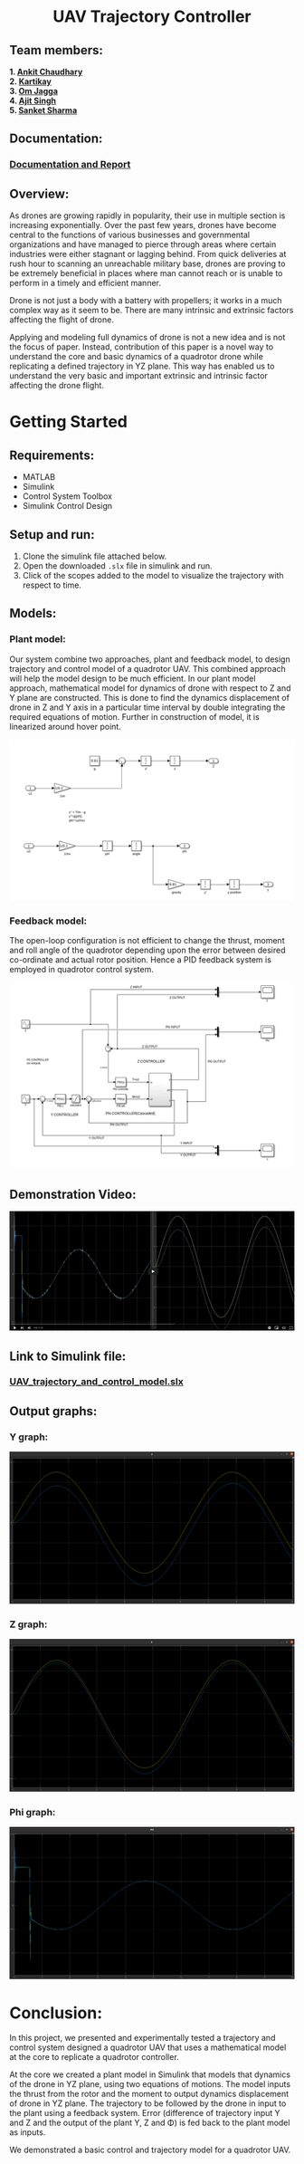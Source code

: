 # <p align="center"> UAV Trajectory Controller </p>

## Team members:
**1. [Ankit Chaudhary](https://github.com/chaudhary-ankit)**   
**2. [Kartikay](https://github.com/Chiranjeev-Kartik)**   
**3. [Om Jagga](https://github.com/Ommmmmm05)**   
**4. [Ajit Singh](https://github.com/ajitsohal)**   
**5. [Sanket Sharma](https://github.com/snktshrma)**

## Documentation:
### [Documentation and Report](https://github.com/Mechatronics-Engineering-CU/odd_2021_21mty-235_aom_lab_project_submission-team-2/blob/main/TEAM-2/Autopilot_Research_Report.pdf)

## Overview:
As drones are growing rapidly in popularity, their use in multiple section is increasing exponentially. Over the past few years, drones have become central to the functions of various businesses and governmental organizations and have managed to pierce through areas where certain industries were either stagnant or lagging behind. From quick deliveries at rush hour to scanning an unreachable military base, drones are proving to be extremely beneficial in places where man cannot reach or is unable to perform in a timely and efficient manner.

Drone is not just a body with a battery with propellers; it works in a much complex way as it seem to be. There are many intrinsic and extrinsic factors affecting the flight of drone.

Applying and modeling full dynamics of drone is not a new idea and is not the focus of paper. Instead, contribution of this paper is a novel way to understand the core and basic dynamics of a quadrotor drone while replicating a defined trajectory in YZ plane. This way has enabled us to understand the very basic and important extrinsic and intrinsic factor affecting the drone flight.

# Getting Started

## Requirements:
- MATLAB
- Simulink
- Control System Toolbox
- Simulink Control Design

## Setup and run:
1. Clone the simulink file attached below.
2. Open the downloaded `.slx` file in simulink and run.
3. Click of the scopes added to the model to visualize the trajectory with respect to time.

## Models:

### Plant model:
Our system combine two approaches, plant and feedback model, to design trajectory and control model of a quadrotor 
UAV. This combined approach will help the model design to be much efficient. 
In our plant model approach, mathematical model for dynamics of drone with respect to Z and Y plane are constructed. This is done to find the dynamics displacement of drone in Z and Y axis in a particular time interval by double integrating the required equations of motion. Further in construction of model, it is linearized around hover point.

![Plant Model](https://github.com/Mechatronics-Engineering-CU/odd_2021_21mty-235_aom_lab_project_submission-team-2/blob/main/TEAM-2/images/Plant.png?raw=true)

### Feedback model:
The open-loop configuration is not efficient to change the thrust, moment and roll angle of the quadrotor depending upon the error between desired co-ordinate and actual rotor position. Hence a PID feedback system is  employed in quadrotor control system.

![Feedback Model](https://github.com/Mechatronics-Engineering-CU/odd_2021_21mty-235_aom_lab_project_submission-team-2/blob/main/TEAM-2/images/Model.png?raw=true)

## Demonstration Video:
[![Youtube video](https://github.com/Mechatronics-Engineering-CU/odd_2021_21mty-235_aom_lab_project_submission-team-2/blob/main/TEAM-2/images/yt.png?raw=true)](https://youtu.be/ZMkLm3y0A9g)

## Link to Simulink file: 
### [UAV_trajectory_and_control_model.slx](https://github.com/Mechatronics-Engineering-CU/odd_2021_21mty-235_aom_lab_project_submission-team-2/blob/main/TEAM-2/UAV_trajectory_and_control_model.slx)

## Output graphs:

### Y graph:
![Y graph](https://github.com/Mechatronics-Engineering-CU/odd_2021_21mty-235_aom_lab_project_submission-team-2/blob/main/TEAM-2/images/Y.png?raw=true)

### Z graph:
![Z graph](https://github.com/Mechatronics-Engineering-CU/odd_2021_21mty-235_aom_lab_project_submission-team-2/blob/main/TEAM-2/images/Z.png?raw=true)

### Phi graph:
![Phi graph](https://github.com/Mechatronics-Engineering-CU/odd_2021_21mty-235_aom_lab_project_submission-team-2/blob/main/TEAM-2/images/Phi.png?raw=true)

# Conclusion:
In this project, we presented and experimentally tested a trajectory and control system designed a quadrotor UAV that uses a mathematical model at the core to replicate a quadrotor controller. 

At the core we created a plant model in Simulink that models that dynamics of the drone in YZ plane, using two equations of motions. The model inputs the thrust from the rotor and the moment to output dynamics displacement of drone in YZ plane. The trajectory to be followed by the drone in input to the plant using a feedback system. Error (difference of trajectory input Y and Z and the output of the  plant Y, Z  and  Φ) is fed back to the plant model as inputs. 

We demonstrated a basic control and trajectory model for a quadrotor UAV. 
